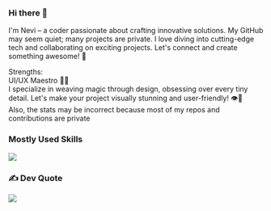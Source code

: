 ### Hi there 👋
I'm Nevi – a coder passionate about crafting innovative solutions. My GitHub may seem quiet; many projects are private. I love diving into cutting-edge tech and collaborating on exciting projects. Let's connect and create something awesome! 🚀

Strengths:\
UI/UX Maestro 🎨✨\
I specialize in weaving magic through design, obsessing over every tiny detail. Let's make your project visually stunning and user-friendly! 👁️🚀\
Also, the stats may be incorrect because most of my repos and contributions are private

### Mostly Used Skills
![](https://github-readme-stats.vercel.app/api/top-langs/?username=Nevi38&theme=dark&hide_border=false&include_all_commits=true&count_private=true&layout=compact)

### ✍️ Dev Quote
![](https://quotes-github-readme.vercel.app/api?type=horizontal&theme=light)

<!-- Proudly created with GPRM ( https://gprm.itsvg.in ) -->
<!--
**Nevi38/Nevi38** is a ✨ _special_ ✨ repository because its `README.md` (this file) appears on your GitHub profile.

Here are some ideas to get you started:

- 🔭 I’m currently working on ...
- 🌱 I’m currently learning ...
- 👯 I’m looking to collaborate on ...
- 🤔 I’m looking for help with ...
- 💬 Ask me about ...
- 📫 How to reach me: ...
- 😄 Pronouns: ...
- ⚡ Fun fact: ...
-->
